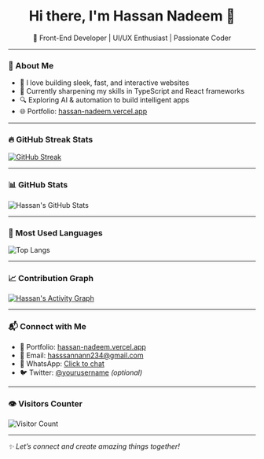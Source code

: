 <h1 align="center">Hi there, I'm Hassan Nadeem 👋</h1>
<p align="center">🌟 Front-End Developer | UI/UX Enthusiast | Passionate Coder</p>

---

### 🚀 About Me

- 🎯 I love building sleek, fast, and interactive websites
- 🧠 Currently sharpening my skills in TypeScript and React frameworks
- 🔍 Exploring AI & automation to build intelligent apps
- 🌐 Portfolio: [hassan-nadeem.vercel.app](https://hassan-nadeem.vercel.app)

---

### 🔥 GitHub Streak Stats

[![GitHub Streak](https://github-readme-streak-stats.herokuapp.com/?user=hassannadeemansari&theme=tokyonight&hide_border=true)](https://git.io/streak-stats)

---

### 📊 GitHub Stats

![Hassan's GitHub Stats](https://github-readme-stats.vercel.app/api?username=hassannadeemansari&show_icons=true&theme=tokyonight&hide_border=true&count_private=true)

---

### 🧠 Most Used Languages

![Top Langs](https://github-readme-stats.vercel.app/api/top-langs/?username=hassannadeemansari&layout=compact&theme=tokyonight&hide_border=true)

---

### 📈 Contribution Graph

[![Hassan's Activity Graph](https://github-readme-activity-graph.vercel.app/graph?username=hassannadeemansari&theme=tokyo-night&hide_border=true)](https://github.com/hassannadeemansari)

---

### 📬 Connect with Me

- 💼 Portfolio: [hassan-nadeem.vercel.app](https://hassan-nadeem.vercel.app)
- 📧 Email: hasssannann234@gmail.com
- 💬 WhatsApp: [Click to chat](https://wa.me/923452524816)
- 🐦 Twitter: [@yourusername](https://twitter.com/yourusername) _(optional)_

---

### 👁️ Visitors Counter

![Visitor Count](https://komarev.com/ghpvc/?username=hassannadeemansari&color=blue&style=flat)

---

_✨ Let’s connect and create amazing things together!_
